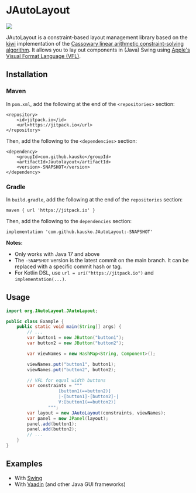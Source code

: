 # JAutoLayout

[![](https://jitpack.io/v/kausko/JAutoLayout.svg)](https://jitpack.io/#kausko/JAutoLayout)

JAutoLayout is a constraint-based layout management library based on the [kiwi](https://github.com/kausko/kiwi-java) implementation of the [Cassowary  linear arithmetic constraint-solving algorithm](https://constraints.cs.washington.edu/solvers/cassowary-tochi.pdf). It allows you to lay out components in (Java) Swing using [Apple's Visual Format Language (VFL)](https://developer.apple.com/library/archive/documentation/UserExperience/Conceptual/AutolayoutPG/VisualFormatLanguage.html).

## Installation

### Maven
In `pom.xml`, add the following at the end of the `<repositories>` section:

    <repository>
        <id>jitpack.io</id>
        <url>https://jitpack.io</url>
    </repository>

Then, add the following to the `<dependencies>` section:

    <dependency>
        <groupId>com.github.kausko</groupId>
        <artifactId>Jautolayout</artifactId>
        <version>-SNAPSHOT</version>
    </dependency>

### Gradle
In `build.gradle`, add the following at the end of the `repositories` section:

    maven { url 'https://jitpack.io' }

Then, add the following to the `dependencies` section:

    implementation 'com.github.kausko.JAutoLayout:-SNAPSHOT'

**Notes:**
- Only works with Java 17 and above
- The `-SNAPSHOT` version is the latest commit on the main branch. It can be replaced with a specific commit hash or tag.
- For Kotlin DSL, use `url = uri("https://jitpack.io")` and `implementation(...)`.

## Usage
    
```java
import org.JAutoLayout.JAutoLayout;

public class Example {
    public static void main(String[] args) {
        // ...
        var button1 = new JButton("button1");
        var button2 = new JButton("button2");

        var viewNames = new HashMap<String, Component>();

        viewNames.put("button1", button1);
        viewNames.put("button2", button2);

        // VFL for equal width buttons
        var constraints = """
                    [button1(==button2)]
                    |-[button1]-[button2]-|
                    V:[button1(==button2)]
                """;
        var layout = new JAutoLayout(constraints, viewNames);
        var panel = new JPanel(layout);
        panel.add(button1);
        panel.add(button2);
        // ...
    }
}
```

## Examples

- With [Swing](https://github.com/kausko/JAutoLayout/tree/main/demo)
- With [Vaadin](https://github.com/kausko/jautolayout-demo) (and other Java GUI frameworks)
